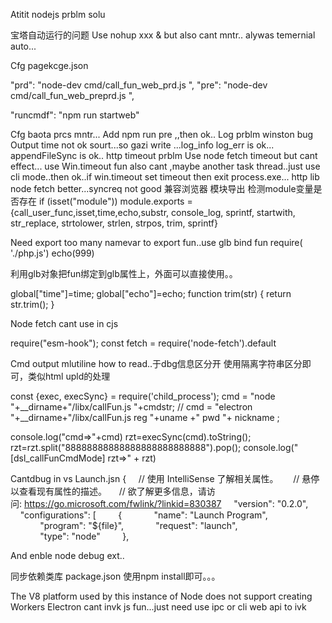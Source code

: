 Atitit nodejs prblm  solu

宝塔自动运行的问题
Use nohup xxx & but also cant mntr.. alywas temernial auto...

Cfg pagekcge.json

"prd": "node-dev  cmd/call_fun_web_prd.js ",
"pre": "node-dev  cmd/call_fun_web_preprd.js ",

"runcmdf": "npm run startweb"

Cfg baota prcs mntr...
Add   npm run pre  ,,then ok..
Log prblm  winston bug
Output time not ok sourt...so gazi write ...log_info  log_err is ok...
appendFileSync is ok..
http timeout prblm
Use node fetch timeout but cant effect... use Win.timeout fun also cant ,maybe another task thread..just use cli mode..then ok..if  win.timeout set timeout then exit process.exe...
http lib   node fetch better...syncreq not good
兼容浏览器 模块导出 检测module变量是否存在
if (isset("module"))
   module.exports = {call_user_func,isset,time,echo,substr, console_log, sprintf, startwith, str_replace, strtolower, strlen, strpos, trim, sprintf}


Need export too many namevar to export fun..use glb bind fun
require( './php.js')
echo(999)

利用glb对象把fun绑定到glb属性上，外面可以直接使用。。

global["time"]=time;
global["echo"]=echo;
function trim(str) {
   return str.trim();
}

Node fetch cant use in cjs

require("esm-hook");
const fetch = require('node-fetch').default

Cmd output mlutiline how to read..于dbg信息区分开  使用隔离字符串区分即可，类似html upld的处理

 const {exec, execSync} = require('child_process');
   cmd = "node    "+__dirname+"/libx/callFun.js   "+cmdstr;
// cmd = "electron    "+__dirname+"/libx/callFun.js reg "+uname +" pwd "+ nickname ;


   console.log("cmd=>"+cmd)
   rzt=execSync(cmd).toString();
    rzt=rzt.split("88888888888888888888888888").pop();
   console.log("[dsl_callFunCmdMode] rzt=>" + rzt)

Cantdbug in vs
Launch.jsn
{
    // 使用 IntelliSense 了解相关属性。 
    // 悬停以查看现有属性的描述。
    // 欲了解更多信息，请访问: https://go.microsoft.com/fwlink/?linkid=830387
    "version": "0.2.0",
    "configurations": [
        {
            "name": "Launch Program",
            "program": "${file}",
            "request": "launch",
           
            "type": "node"
        },
        

And  enble  node debug ext..


同步依赖类库  package.json
使用npm install即可。。。


The V8 platform used by this instance of Node does not support creating Workers
Electron cant invk js fun...just need use ipc or cli web api to ivk
